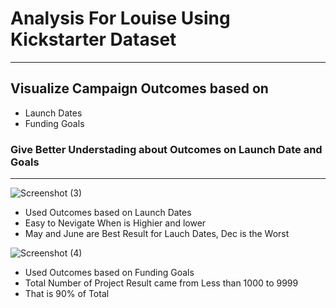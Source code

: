 # Analysis For Louise Using Kickstarter Dataset
---
## Visualize Campaign Outcomes based on
-  Launch Dates
-  Funding Goals
### Give Better Understading about Outcomes on Launch Date and Goals

---
![Screenshot (3)](https://user-images.githubusercontent.com/111443997/186808538-4ca6bd46-ae46-463c-b160-b237cb33d057.png)
- Used Outcomes based on Launch Dates 
- Easy to Nevigate When is Highier and lower
- May and June are Best Result for Lauch Dates, Dec is the Worst


![Screenshot (4)](https://user-images.githubusercontent.com/111443997/186810336-865b2f81-d53b-47ed-8e2f-3f9719da8f87.png)
- Used Outcomes based on Funding Goals
- Total Number of Project Result came from Less than 1000 to 9999
- That is 90% of Total
